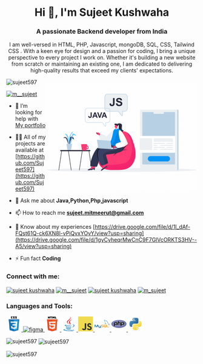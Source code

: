 
<h1 align="center">Hi 👋, I'm Sujeet Kushwaha</h1>
<h3 align="center">A passionate Backend developer from India</h3>
<p align="center"> I am well-versed in HTML, PHP, Javascript, mongoDB, SQL, CSS, Tailwind CSS . With a keen eye for design and a passion for coding, I bring a unique perspective to every project I work on. Whether it's building a new website from scratch or maintaining an existing one, I am dedicated to delivering high-quality results that exceed my clients' expectations.</p>
<img align="right" width="400" alt="coding" src="https://github.com/Sujeet597/Sujeet597/blob/main/profile.gif"/>

<p align="left"> <img src="https://komarev.com/ghpvc/?username=sujeet597&label=Profile%20views&color=0e75b6&style=flat" alt="sujeet597" /> </p>

<p align="left"> <a href="https://twitter.com/m__sujeet" target="blank"><img src="https://img.shields.io/twitter/follow/m__sujeet?logo=twitter&style=for-the-badge" alt="m__sujeet" /></a> </p>

- 🤝 I’m looking for help with [My portfolio](https://sujeet-portfolio.vercel.app/)

- 👨‍💻 All of my projects are available at [https://github.com/Sujeet597](https://github.com/Sujeet597)

- 💬 Ask me about **Java,Python,Php,javascript**

- 📫 How to reach me **sujeet.mitmeerut@gmail.com**

- 📄 Know about my experiences [https://drive.google.com/file/d/1l_dAf-FQst61Q-ck6XN8l-vPiQvxYOvY/view?usp=sharing](https://drive.google.com/file/d/1gyCyheqrMwCnC9F7GlVcORKTS3HV--A5/view?usp=sharing)

- ⚡ Fun fact **Coding**

<h3 align="left">Connect with me:</h3>
<p align="left">
<a href="https://codepen.io/sujeet kushwaha" target="blank"><img align="center" src="https://raw.githubusercontent.com/rahuldkjain/github-profile-readme-generator/master/src/images/icons/Social/codepen.svg" alt="sujeet kushwaha" height="30" width="40" /></a>
<a href="https://twitter.com/m__sujeet" target="blank"><img align="center" src="https://raw.githubusercontent.com/rahuldkjain/github-profile-readme-generator/master/src/images/icons/Social/twitter.svg" alt="m__sujeet" height="30" width="40" /></a>
<a href="https://linkedin.com/in/sujeet kushwaha" target="blank"><img align="center" src="https://raw.githubusercontent.com/rahuldkjain/github-profile-readme-generator/master/src/images/icons/Social/linked-in-alt.svg" alt="sujeet kushwaha" height="30" width="40" /></a>
<a href="https://www.hackerrank.com/m_sujeet" target="blank"><img align="center" src="https://raw.githubusercontent.com/rahuldkjain/github-profile-readme-generator/master/src/images/icons/Social/hackerrank.svg" alt="m_sujeet" height="30" width="40" /></a>
</p>

<h3 align="left">Languages and Tools:</h3>
<p align="left"> <a href="https://www.w3schools.com/css/" target="_blank" rel="noreferrer"> <img src="https://raw.githubusercontent.com/devicons/devicon/master/icons/css3/css3-original-wordmark.svg" alt="css3" width="40" height="40"/> </a> <a href="https://www.figma.com/" target="_blank" rel="noreferrer"> <img src="https://www.vectorlogo.zone/logos/figma/figma-icon.svg" alt="figma" width="40" height="40"/> </a> <a href="https://www.w3.org/html/" target="_blank" rel="noreferrer"> <img src="https://raw.githubusercontent.com/devicons/devicon/master/icons/html5/html5-original-wordmark.svg" alt="html5" width="40" height="40"/> </a> <a href="https://www.java.com" target="_blank" rel="noreferrer"> <img src="https://raw.githubusercontent.com/devicons/devicon/master/icons/java/java-original.svg" alt="java" width="40" height="40"/> </a> <a href="https://developer.mozilla.org/en-US/docs/Web/JavaScript" target="_blank" rel="noreferrer"> <img src="https://raw.githubusercontent.com/devicons/devicon/master/icons/javascript/javascript-original.svg" alt="javascript" width="40" height="40"/> </a> <a href="https://www.mysql.com/" target="_blank" rel="noreferrer"> <img src="https://raw.githubusercontent.com/devicons/devicon/master/icons/mysql/mysql-original-wordmark.svg" alt="mysql" width="40" height="40"/> </a> <a href="https://www.php.net" target="_blank" rel="noreferrer"> <img src="https://raw.githubusercontent.com/devicons/devicon/master/icons/php/php-original.svg" alt="php" width="40" height="40"/> </a> <a href="https://www.python.org" target="_blank" rel="noreferrer"> <img src="https://raw.githubusercontent.com/devicons/devicon/master/icons/python/python-original.svg" alt="python" width="40" height="40"/> </a> </p>

<p><img align="left" src="https://github-readme-stats.vercel.app/api/top-langs?username=sujeet597&show_icons=true&locale=en&layout=compact" alt="sujeet597" /></p>

<p>&nbsp;<img align="center" src="https://github-readme-stats.vercel.app/api?username=sujeet597&show_icons=true&locale=en" alt="sujeet597" /></p>

<p><img align="center" src="https://github-readme-streak-stats.herokuapp.com/?user=sujeet597&" alt="sujeet597" /></p>

